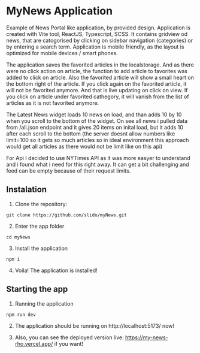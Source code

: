 #  MyNews Application 


Example of News Portal like application, by provided design. Application is created with Vite tool, ReactJS, Typescript, SCSS. It contains gridview od news, that are catogorised by clicking on sidebar navigation (categories) or by entering a search term. Application is mobile friendly, as the layout is optimized for mobile devices / smart phones. 

The application saves the favorited articles in the localstorage. And as there were no click action on article, the function to add article to favorites was added to click on article. Also the favorited article will show a small heart on the bottom right of the article. If you click again on the favorited article, it will not be favorited anymore. And that is live updating on click on view. If you click on article under favorited cathegory, it will vanish from the list of articles as it is not favorited anymore.

The Latest News widget loads 10 news on load, and than adds 10 by 10 when you scroll to the bottom of the widget. On see all news i pulled data from /all.json endpoint and it gives 20 items on inital load, but it adds 10 after each scroll to the bottom (the server doesnt allow numbers like limit=100 so it gets so much articles so in ideal environment this approach would get all articles as there would not be limit like on this api)

For Api I decided to use NYTimes API as it was more easyer to understand and i found what i need for this right away. It can get a bit challenging and feed can be empty because of their request limits.



## Instalation

1. Clone the repository:
```
git clone https://github.com/slido/myNews.git
````

2. Enter the app folder
```
cd myNews
```

3. Install the application
```
npm i
```

4. Voila! The application is installed!




## Starting the app

1. Running the application
```
npm run dev
```

2. The application should be running on http://localhost:5173/ now!

3. Also, you can see the deployed version live: https://my-news-rho.vercel.app/ if you want!




